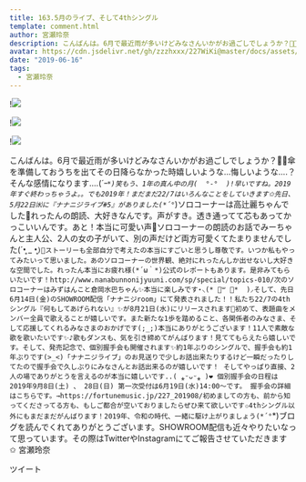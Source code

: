 ```yaml
---
title: 163.5月のライブ、そして4thシングル
template: comment.html
author: 宮瀬玲奈
description: こんばんは。6月で最近雨が多いけどみなさんいかがお過ごしでしょうか？🌈🌈傘を準備しておうちを出てその日降らなかった時嬉しいような...悔しいような....？そんな感情になります....(*´ｰ`*)笑もう、1年の真ん中...
avatar: https://cdn.jsdelivr.net/gh/zzzhxxx/227WiKi@master/docs/assets/photo/avatar/reina.jpg
date: "2019-06-16"
tags:
  - 宮瀬玲奈
---
```


!![](https://cdn.jsdelivr.net/gh/227WiKi/227WiKi-image@master/blog-image/reina-2019-06-16_1.jpg)

!![](https://cdn.jsdelivr.net/gh/227WiKi/227WiKi-image@master/blog-image/reina-2019-06-16_2.jpg)

!![](https://cdn.jsdelivr.net/gh/227WiKi/227WiKi-image@master/blog-image/reina-2019-06-16_3.jpg)


こんばんは。6月で最近雨が多いけどみなさんいかがお過ごしでしょうか？🌈🌈傘を準備しておうちを出てその日降らなかった時嬉しいような...悔しいような....？そんな感情になります....(*´ｰ`*)笑もう、1年の真ん中の月(  °-°  )!早いですね。2019年すぐ終わっちゃうよ。。でも2019年！まだまだ22/7はいろんなことをしていきます✩先日、5月22日㈬に『ナナニジライブ#5』がありました(*´°`*)ソロコーナーは高辻麗ちゃんでした🔮れったんの朗読、大好きなんです。声がすき。透き通ってて芯もあってかっこいいんです。あと！本当に可愛い声💓ソロコーナーの朗読のお話でみーちゃんと主人公、2人の女の子がいて、別の声だけど両方可愛くてたまりませんでした(´•̥ _ •̥`)💓ストーリーも全部自分で考えたの本当にすごいと思うし尊敬です。いつか私もやってみたいって思いました。あのソロコーナーの世界観、絶対にれったんしか出せないし大好きな空間でした。れったん本当にお疲れ様(*´ω｀*)公式のレポートもあります。是非みてもらいたいです！http://www.nanabunnonijyuuni.com/sp/special/topics-010/次のソロコーナーはみずはんこと倉岡水巴ちゃん✨本当に楽しみです⋆⸜(* ॑꒳ ॑*  )⸝そして、先日6月14日(金)のSHOWROOM配信「ナナニジroom」にて発表されました！！私たち22/7の4thシングル『何もしてあげられない』✨が8月21日(水)にリリースされます🎉初めて、表題曲をメンバー全員で歌えることが嬉しいです。また新たな1歩を踏めること、各関係者のみなさま、そして応援してくれるみなさまのおかげです(;_;)本当にありがとうございます！11人で素敵な歌を歌いたいです✨♪歌もダンスも、気を引き締めてがんばります！見ててもらえたら嬉しいです。そして、発売記念で、個別握手会も開催されます✨約1年ぶりのシングルで、握手会も約1年ぶりです(>_<)「ナナニジライブ」のお見送りで少しお話出来たりするけど一瞬だったりしてたので握手会で久しぶりにみなさんとお話出来るのが嬉しいです！ そしてやっぱり直接、2人の場でありがとうを言えるのが本当に嬉しいです..( ⁎ᵕᴗᵕ⁎ )❤︎
個別握手会の日程は
2019年9月8日(土) 、 28日(日)
第一次受付は6月19日(水)14:00〜です。
握手会の詳細はこちらです。→https://fortunemusic.jp/227_201908/初めましての方も、前から知ってくださってる方も、もしご都合が空いておりましたらぜひ来て欲しいです✩4thシングル以外にもまだまだがんばります！2019年、令和の時代、一緒に駆け上がりましょう(*´°`*)ブログを読んでくれてありがとうございます。SHOWROOM配信も近々やりたいなって思っています。その際はTwitterやInstagramにてご報告させていただきます✩ 宮瀬玲奈


ツイート



